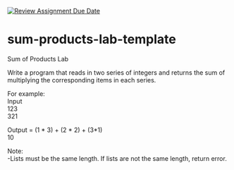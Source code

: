 [![Review Assignment Due Date](https://classroom.github.com/assets/deadline-readme-button-24ddc0f5d75046c5622901739e7c5dd533143b0c8e959d652212380cedb1ea36.svg)](https://classroom.github.com/a/IZhtHnGT)
# sum-products-lab-template
Sum of Products Lab  

Write a program that reads in two series of integers and returns the sum of multiplying the corresponding items in each series.  

For example:  
Input  
123  
321  

Output = (1 * 3) + (2 * 2) + (3*1)  
10  

Note:  
-Lists must be the same length. If lists are not the same length, return error.
